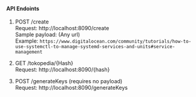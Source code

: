#### API Endoints

1. POST  /create <br/>
     Request: http://localhost:8090/create <br/>
     Sample payload: (Any url) <br/>
     Example: ``https://www.digitalocean.com/community/tutorials/how-to-use-systemctl-to-manage-systemd-services-and-units#service-management``
     
     
2. GET  /tokopedia/{Hash} <br/>
   Request: http://localhost:8090/{hash} </br>
   
   
3. POST /generateKeys (requires no payload) <br/>
   Request: http://localhost:8090/generateKeys
   